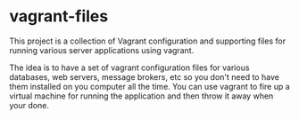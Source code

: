 # vagrant-files
This project is a collection of Vagrant configuration and supporting files for running various server applications using vagrant.

The idea is to have a set of vagrant configuration files for various databases, web servers, message brokers, etc so you don't need to 
have them installed on you computer all the time.  You can use vagrant to fire up a virtual machine for running the application
and then throw it away when your done.
